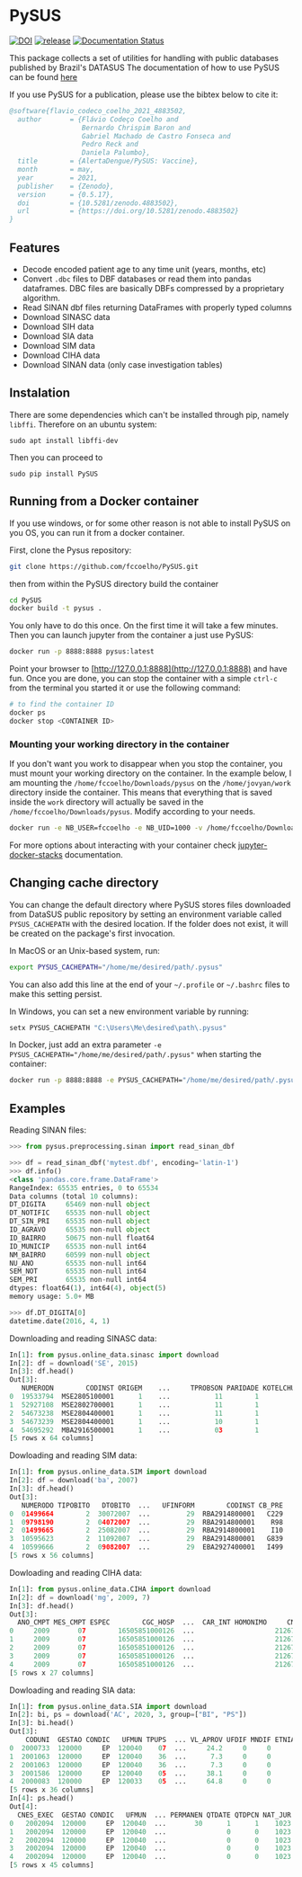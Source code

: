 # PySUS
[![DOI](https://zenodo.org/badge/63720586.svg)](https://zenodo.org/badge/latestdoi/63720586)
[![release](https://github.com/AlertaDengue/PySUS/actions/workflows/release.yaml/badge.svg)](https://github.com/AlertaDengue/PySUS/actions/workflows/release.yaml)
[![Documentation Status](https://readthedocs.org/projects/pysus/badge/?version=latest)](https://pysus.readthedocs.io/en/latest/?badge=latest)

This package collects a set of utilities for handling with public databases published by Brazil's DATASUS
The documentation of how to use PySUS can be found [here](http://pysus.readthedocs.io/en/latest/)

If you use PySUS for a publication,  please use the bibtex below to cite it:
```bibtex
@software{flavio_codeco_coelho_2021_4883502,
  author       = {Flávio Codeço Coelho and
                  Bernardo Chrispim Baron and
                  Gabriel Machado de Castro Fonseca and
                  Pedro Reck and
                  Daniela Palumbo},
  title        = {AlertaDengue/PySUS: Vaccine},
  month        = may,
  year         = 2021,
  publisher    = {Zenodo},
  version      = {0.5.17},
  doi          = {10.5281/zenodo.4883502},
  url          = {https://doi.org/10.5281/zenodo.4883502}
}
```

## Features


- Decode encoded patient age to any time unit (years, months, etc)
- Convert `.dbc` files to DBF databases or read them into pandas dataframes. DBC files are basically DBFs compressed by a proprietary algorithm.
- Read SINAN dbf files returning DataFrames with properly typed columns
- Download SINASC data
- Download SIH data
- Download SIA data
- Download SIM data
- Download CIHA data
- Download SINAN data (only case investigation tables)

## Instalation

There are some dependencies which can't be installed through pip, namely `libffi`. Therefore on an ubuntu system:

```
sudo apt install libffi-dev
```
Then you can proceed to

`sudo pip install PySUS`

## Running from a Docker container
If you use windows, or for some other reason is not able to install PySUS on you OS, you can run it from a docker container.

First, clone the Pysus repository:

```bash
git clone https://github.com/fccoelho/PySUS.git
```
then from within the PySUS directory build the container

```bash
cd PySUS
docker build -t pysus .
```
You only have to do this once. On the first time it will take a few minutes.
Then you can launch jupyter from the container a just use PySUS:

```bash
docker run -p 8888:8888 pysus:latest
```
Point your browser to [http://127.0.0.1:8888](http://127.0.0.1:8888) and have fun.
Once you are done, you can stop the container with a simple `ctrl-c` from the terminal you started it or use the following command:
```bash
# to find the container ID
docker ps
docker stop <CONTAINER ID>
```
### Mounting your working directory in the container
If you don't want you work to disappear when you stop the container, you must mount your working directory on the container. In the example below, I am mounting the `/home/fccoelho/Downloads/pysus` on the `/home/jovyan/work` directory inside the container. This means that everything that is saved inside the `work` directory will actually be saved in the `/home/fccoelho/Downloads/pysus`. Modify according to your needs.

```bash
docker run -e NB_USER=fccoelho -e NB_UID=1000 -v /home/fccoelho/Downloads/pysus:/home/jovyan/work -p 8888:8888 pysus:latest
```

For more options about interacting with your container check [jupyter-docker-stacks](https://jupyter-docker-stacks.readthedocs.io/en/latest/using/common.html) documentation.

## Changing cache directory

You can change the default directory where PySUS stores files downloaded from DataSUS public repository by setting an environment variable called `PYSUS_CACHEPATH` with the desired location. If the folder does not exist, it will be created on the package's first invocation.

In MacOS or an Unix-based system, run:

```bash
export PYSUS_CACHEPATH="/home/me/desired/path/.pysus"
```

You can also add this line at the end of your `~/.profile` or `~/.bashrc` files to make this setting persist.

In Windows, you can set a new environment variable by running:

```PowerShell
setx PYSUS_CACHEPATH "C:\Users\Me\desired\path\.pysus"
```

In Docker, just add an extra parameter `-e PYSUS_CACHEPATH="/home/me/desired/path/.pysus"` when starting the container:

```bash
docker run -p 8888:8888 -e PYSUS_CACHEPATH="/home/me/desired/path/.pysus" pysus:latest
```

## Examples

Reading SINAN files:

```python
>>> from pysus.preprocessing.sinan import read_sinan_dbf

>>> df = read_sinan_dbf('mytest.dbf', encoding='latin-1')
>>> df.info()
<class 'pandas.core.frame.DataFrame'>
RangeIndex: 65535 entries, 0 to 65534
Data columns (total 10 columns):
DT_DIGITA     65469 non-null object
DT_NOTIFIC    65535 non-null object
DT_SIN_PRI    65535 non-null object
ID_AGRAVO     65535 non-null object
ID_BAIRRO     50675 non-null float64
ID_MUNICIP    65535 non-null int64
NM_BAIRRO     60599 non-null object
NU_ANO        65535 non-null int64
SEM_NOT       65535 non-null int64
SEM_PRI       65535 non-null int64
dtypes: float64(1), int64(4), object(5)
memory usage: 5.0+ MB

>>> df.DT_DIGITA[0]
datetime.date(2016, 4, 1)

```

Downloading and reading SINASC data:

```python
In[1]: from pysus.online_data.sinasc import download
In[2]: df = download('SE', 2015)
In[3]: df.head()
Out[3]:
   NUMERODN        CODINST ORIGEM    ...     TPROBSON PARIDADE KOTELCHUCK
0  19533794  MSE2805100001      1    ...           11        1          9
1  52927108  MSE2802700001      1    ...           11        1          9
2  54673238  MSE2804400001      1    ...           11        1          5
3  54673239  MSE2804400001      1    ...           10        1          3
4  54695292  MBA2916500001      1    ...           03        1          2
[5 rows x 64 columns]
```

Dowloading and reading SIM data:

```python
In[1]: from pysus.online_data.SIM import download
In[2]: df = download('ba', 2007)
In[3]: df.head()
Out[3]:
   NUMERODO TIPOBITO   DTOBITO  ...   UFINFORM        CODINST CB_PRE
0  01499664        2  30072007  ...         29  RBA2914800001   C229
1  09798190        2  04072007  ...         29  RBA2914800001    R98
2  01499665        2  25082007  ...         29  RBA2914800001    I10
3  10595623        2  11092007  ...         29  RBA2914800001   G839
4  10599666        2  09082007  ...         29  EBA2927400001   I499
[5 rows x 56 columns]
```

Dowloading and reading CIHA data:

```python
In[1]: from pysus.online_data.CIHA import download
In[2]: df = download('mg', 2009, 7)
In[3]: df.head()
Out[3]:
  ANO_CMPT MES_CMPT ESPEC        CGC_HOSP  ...  CAR_INT HOMONIMO     CNES FONTE
0     2009       07        16505851000126  ...                    2126796     1
1     2009       07        16505851000126  ...                    2126796     2
2     2009       07        16505851000126  ...                    2126796     6
3     2009       07        16505851000126  ...                    2126796     6
4     2009       07        16505851000126  ...                    2126796     1
[5 rows x 27 columns]
```

Dowloading and reading SIA data:

```python
In[1]: from pysus.online_data.SIA import download
In[2]: bi, ps = download('AC', 2020, 3, group=["BI", "PS"])
In[3]: bi.head()
Out[3]:
    CODUNI  GESTAO CONDIC   UFMUN TPUPS  ... VL_APROV UFDIF MNDIF ETNIA NAT_JUR
0  2000733  120000     EP  120040    07  ...     24.2     0     0          1023
1  2001063  120000     EP  120040    36  ...      7.3     0     0          1023
2  2001063  120000     EP  120040    36  ...      7.3     0     0          1023
3  2001586  120000     EP  120040    05  ...     38.1     0     0          1147
4  2000083  120000     EP  120033    05  ...     64.8     0     0          1023
[5 rows x 36 columns]
In[4]: ps.head()
Out[4]:
  CNES_EXEC  GESTAO CONDIC   UFMUN  ... PERMANEN QTDATE QTDPCN NAT_JUR
0   2002094  120000     EP  120040  ...       30      1      1    1023
1   2002094  120000     EP  120040  ...               0      0    1023
2   2002094  120000     EP  120040  ...               0      0    1023
3   2002094  120000     EP  120040  ...               0      0    1023
4   2002094  120000     EP  120040  ...               0      0    1023
[5 rows x 45 columns]
```
